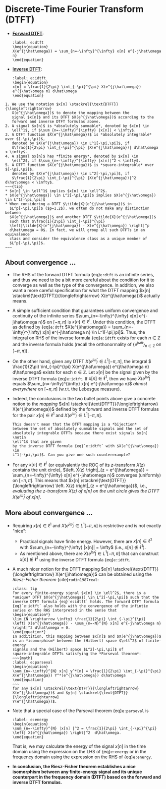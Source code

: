 # Discrete-Time Fourier Transform (DTFT)

* **<u>Forward DTFT</u>**:
  ```{math}
  :label: e:dtft
  \begin{equation}
  X(e^{j\hat\omega}) = \sum_{n=-\infty}^{\infty} x[n] e^{-j\hat\omega n}
  \end{equation}
  ```
* **<u>Inverse DTFT</u>**: 
  ```{math}
  :label: e:idtft
  \begin{equation}
  x[n] = \frac{1}{2\pi} \int_{-\pi}^{\pi} X(e^{j\hat\omega})
  e^{j\hat\omega n} d\hat\omega
  \end{equation}
  ```
```{admonition} Notation
1. We use the notation $x[n] \stackrel{\text{DTFT}}{\longleftrightarrow}
   X(e^{j\hat\omega})$ to denote the mapping between the
   signal $x[n]$ and its DTFT $X(e^{j\hat\omega})$ according to the
   forward and inverse DTFT formulas above.
2. A signal $x[n]$ is *absolutely summable*, denoted by $x[n] \in
   \ell^1$, if $\sum_{n=-\infty}^{\infty} |x[n]| < \infty$.
3. A DTFT function $X(e^{j\hat\omega})$ is *absolutely integrable* over $[-\pi,\pi]$,
   denoted by $X(e^{j\hat\omega}) \in L^1[-\pi,\pi]$, if 
   $\frac{1}{2\pi} \int_{-\pi}^{\pi} |X(e^{j\hat\omega})| d\hat\omega < \infty$.
4. A signal $x[n]$ has *finite energy*, denoted by $x[n] \in
   \ell^2$, if $\sum_{n=-\infty}^{\infty} |x[n]|^2 < \infty$.
5. A DTFT function $X(e^{j\hat\omega})$ is *square-integrable* over $[-\pi,\pi]$,
   denoted by $X(e^{j\hat\omega}) \in L^2[-\pi,\pi]$, if 
   $\frac{1}{2\pi} \int_{-\pi}^{\pi} |X(e^{j\hat\omega})|^2 d\hat\omega < \infty$.
~~~{tip}
* $x[n] \in \ell^1$ implies $x[n] \in \ell^2$.
* $X(e^{j\hat\omega}) \in L^2[-\pi,\pi]$ implies $X(e^{j\hat\omega})
\in L^1[-\pi,\pi]$
* When considering a DTFT $\tilde{X}(e^{j\hat\omega})$ in
  $L^p[-\pi,\pi]$ ($p=1,2$), we often do not make any distinction between 
  $X(e^{j\hat\omega})$ and another DTFT $\tilde{X}(e^{j\hat\omega})$
  such that $\frac{1}{2\pi} \int_{-\pi}^{\pi} 
  \left|\tilde{X}(e^{j\hat\omega}) - X(e^{j\hat\omega}) \right|^p
  d\hat\omega = 0$. In fact, we will group all such DTFTs in an equivalence
  class and consider the equivalence class as a unique member of 
  $L^p[-\pi,\pi]$.
~~~
```

## About convergence ...
* The RHS of the forward DTFT formula {eq}`e:dtft` is an infinite
  series, and thus we need to be a bit more careful about the condition for 
  it to converge as well as the type of the convergence. In addition,
  we also want a more careful specification for what the DTFT mapping 
  $x[n] \stackrel{\text{DTFT}}{\longleftrightarrow}
  X(e^{j\hat\omega})$ actually means.

* A simple sufficient condition that guarantees uniform convergence and 
  continuity of the infinite series $\sum_{n=-\infty}^{\infty} x[n]
  e^{-j\hat\omega n}$ on $[-\pi,\pi]$ is 
  $x[n] \in \ell^1$. Under this condition, the DTFT as defined by {eq}`e:dtft`
  $X(e^{j\hat\omega}) = \sum_{n=-\infty}^{\infty} x[n] e^{-j\hat\omega n}
  \in L^1[-\pi,\pi]$. Thus, the integral on RHS of the inverse formula 
  {eq}`e:idtft` exists for each $n \in \mathbb{Z}$ and the inverse formula holds
  (recall the orthonormality of $\{e^{j\hat\omega n}\}_{n \in \mathbb{Z}}$ on 
  $[-\pi,\pi]$).

* On the other hand, given any DTFT $X(e^{j\hat\omega}) \in L^1[-\pi,\pi]$,
  the integral $ \frac{1}{2\pi} \int_{-\pi}^{\pi} X(e^{j\hat\omega})
  e^{j\hat\omega n} d\hat\omega$ exists for each 
  $n \in \mathbb{Z}$. Let $x[n]$ be the signal given
  by the inverse DTFT formula {eq}`e:idtft`. If $x[n] \in \ell^1$, then we
  have $X(e^{j\hat\omega})$ equals $\sum_{n=-\infty}^{\infty} x[n] e^{-j\hat\omega
  n}$ *almost everywhere* on $[-\pi,\pi]$ (w.r.t. the Lebesgue
  measure). 
  
* Indeed, the conclusions in the two bullet points above give a concrete notion 
  to the *mapping* $x[n] \stackrel{\text{DTFT}}{\longleftrightarrow}
  X(e^{j\hat\omega})$ defined by the forward and inverse DTFT
  formulas for the pair $x[n] \in \ell^1$ and $X(e^{j\hat\omega}) \in
  L^1[-\pi,\pi]$.
  ```{caution}
  This doesn't mean that the DTFT mapping is a *bijection*
  between the set of absolutely summable signals and the set of
  absolutely integrable DTFTs because there exist signals $x[n] \notin
  \ell^1$ that are given
  by the inverse DTFT formula {eq}`e:idtft` with $X(e^{j\hat\omega}) \in
  L^1[-\pi,\pi]$. Can you give one such counterexample?
  ```

* For any $x[n] \in \ell^1$ (or equivalently the ROC of its
  $z$-transform $X(z)$ contains the unit circle), $\left. X(z)
  \right|_{z = e^{j\hat\omega}} = \sum_{n=-\infty}^{\infty} x[n]
  e^{-j\hat\omega n}$ converges (uniformly) on $[-\pi,\pi]$.  This
  means that $x[n] \stackrel{\text{DTFT}}{\longleftrightarrow}
  \left. X(z) \right|_{z = e^{j\hat\omega}}$, i.e., *evaluating the
  $z$-transform $X(z)$ of $x[n]$ on the unit circle gives the DTFT
  $X(e^{j\hat\omega})$ of $x[n]$*.

## More about convergence ...
* Requiring $x[n] \in \ell^1$ and $X(e^{j\hat\omega}) \in
  L^1[-\pi,\pi]$ is restrictive and is not exactly "nice":
  - Practical signals have finite energy. However, there are $x[n] \in
    \ell^2$ with $\sum_{n=-\infty}^{\infty} |x[n]| = \infty$ (i.e.,
    $x[n] \notin \ell^1$).
  - As mentioned above, there are $X(e^{j\hat\omega}) \in
    L^1[-\pi,\pi]$ that can construct $x[n] \notin \ell^1$ using the inverse DTFT
    formula {eq}`e:idtft`.

* A much nicer notion for the DTFT mapping $x[n] \stackrel{\text{DTFT}}{\longleftrightarrow}
   X(e^{j\hat\omega})$ can be obtained using the *Riesz-Fisher
   theorem*  {cite}`rudin1987real`:
   ```{admonition} Riesz-Fisher Theorem
   :class: tip
   For every finite-energy signal $x[n] \in \ell^2$, there is a
   *unique* DTFT $X(e^{j\hat\omega}) \in L^2[-\pi,\pi]$ such that the
   inverse DTFT formula {eq}`e:idtft` holds. The forward DTFT formula
   {eq}`e:idtft` also holds with the convergence of the infintie
   series on the RHS interpreted in the sense that
   \begin{equation*}
   \lim_{N \rightarrow \infty} \frac{1}{2\pi} \int_{-\pi}^{\pi}
   \left| X(e^{j\hat\omega}) - \sum_{n=-N}^{N} x[n] e^{-j\hat\omega n}
   \right|^2 d\hat\omega = 0.
   \end{equation*}
   In additition, this mapping between $x[n]$ and $X(e^{j\hat\omega})$
   is an *isomorphism* between the (Hilbert) space $\ell^2$ of finite-energy
   signals and the (Hilbert) space $L^2[-\pi,\pi]$ of
   square-integrable DTFTs satisfying the *Parseval theorem*:
   ~~~{math}
   :label: e:parseval
   \begin{equation}
   \sum_{n=-\infty}^{N} x[n] y^*[n] = \frac{1}{2\pi} \int_{-\pi}^{\pi}
   X(e^{j\hat\omega}) Y^*(e^{j\hat\omega}) d\hat\omega
   \end{equation}
   ~~~
   for any $x[n] \stackrel{\text{DTFT}}{\longleftrightarrow}
   X(e^{j\hat\omega})$ and $y[n] \stackrel{\text{DTFT}}{\longleftrightarrow}
   Y(e^{j\hat\omega})$.

   ```
* Note that a special case of the Parseval theorem {eq}`e:parseval` is
  ```{math}
  :label: e:energy
  \begin{equation}
  \sum_{n=-\infty}^{N} |x[n] |^2 = \frac{1}{2\pi} \int_{-\pi}^{\pi}
  \left| X(e^{j\hat\omega}) \right|^2  d\hat\omega.
  \end{equation}
  ```
  That is, we may calculate the energy of the signal $x[n]$ in the time domain using the 
  expression on the LHS of {eq}`e:energy` or in the frequency domain
  using the expression on the RHS of  {eq}`e:energy`.

* **In conclusion, the Riesz-Fisher theorem establishes a nice
  isomorphism between any finite-energy signal and its unique
  counterpart in the frequency domain (DTFT) based on the forward and
  inverse DTFT formulas.**
